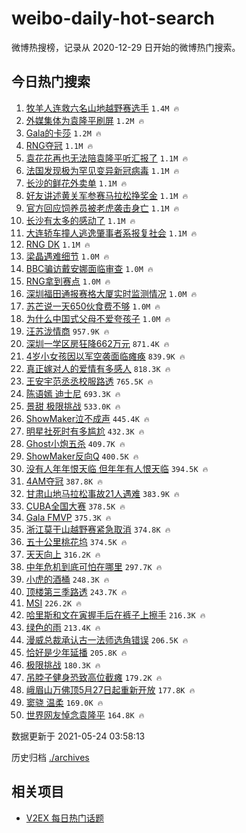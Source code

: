 # weibo-daily-hot-search

微博热搜榜，记录从 2020-12-29 日开始的微博热门搜索。

## 今日热门搜索

<!-- BEGIN -->

1. [牧羊人连救六名山地越野赛选手](https://s.weibo.com/weibo?q=%23%E7%89%A7%E7%BE%8A%E4%BA%BA%E8%BF%9E%E6%95%91%E5%85%AD%E5%90%8D%E5%B1%B1%E5%9C%B0%E8%B6%8A%E9%87%8E%E8%B5%9B%E9%80%89%E6%89%8B%23&Refer=top) `1.4M 🔥`
1. [外媒集体为袁隆平刷屏](https://s.weibo.com/weibo?q=%23%E5%A4%96%E5%AA%92%E9%9B%86%E4%BD%93%E4%B8%BA%E8%A2%81%E9%9A%86%E5%B9%B3%E5%88%B7%E5%B1%8F%23&Refer=top) `1.2M 🔥`
1. [Gala的卡莎](https://s.weibo.com/weibo?q=Gala%E7%9A%84%E5%8D%A1%E8%8E%8E&Refer=top) `1.2M 🔥`
1. [RNG夺冠](https://s.weibo.com/weibo?q=%23RNG%E5%A4%BA%E5%86%A0%23&Refer=top) `1.1M 🔥`
1. [袁花花再也无法陪袁隆平听汇报了](https://s.weibo.com/weibo?q=%23%E8%A2%81%E8%8A%B1%E8%8A%B1%E5%86%8D%E4%B9%9F%E6%97%A0%E6%B3%95%E9%99%AA%E8%A2%81%E9%9A%86%E5%B9%B3%E5%90%AC%E6%B1%87%E6%8A%A5%E4%BA%86%23&Refer=top) `1.1M 🔥`
1. [法国发现极为罕见变异新冠病毒](https://s.weibo.com/weibo?q=%23%E6%B3%95%E5%9B%BD%E5%8F%91%E7%8E%B0%E6%9E%81%E4%B8%BA%E7%BD%95%E8%A7%81%E5%8F%98%E5%BC%82%E6%96%B0%E5%86%A0%E7%97%85%E6%AF%92%23&Refer=top) `1.1M 🔥`
1. [长沙的鲜花外卖单](https://s.weibo.com/weibo?q=%23%E9%95%BF%E6%B2%99%E7%9A%84%E9%B2%9C%E8%8A%B1%E5%A4%96%E5%8D%96%E5%8D%95%23&Refer=top) `1.1M 🔥`
1. [好友讲述黄关军参赛马拉松挣奖金](https://s.weibo.com/weibo?q=%23%E5%A5%BD%E5%8F%8B%E8%AE%B2%E8%BF%B0%E9%BB%84%E5%85%B3%E5%86%9B%E5%8F%82%E8%B5%9B%E9%A9%AC%E6%8B%89%E6%9D%BE%E6%8C%A3%E5%A5%96%E9%87%91%23&Refer=top) `1.1M 🔥`
1. [官方回应饲养员被老虎袭击身亡](https://s.weibo.com/weibo?q=%23%E5%AE%98%E6%96%B9%E5%9B%9E%E5%BA%94%E9%A5%B2%E5%85%BB%E5%91%98%E8%A2%AB%E8%80%81%E8%99%8E%E8%A2%AD%E5%87%BB%E8%BA%AB%E4%BA%A1%23&Refer=top) `1.1M 🔥`
1. [长沙有太多的感动了](https://s.weibo.com/weibo?q=%23%E9%95%BF%E6%B2%99%E6%9C%89%E5%A4%AA%E5%A4%9A%E7%9A%84%E6%84%9F%E5%8A%A8%E4%BA%86%23&Refer=top) `1.1M 🔥`
1. [大连轿车撞人逃逸肇事者系报复社会](https://s.weibo.com/weibo?q=%23%E5%A4%A7%E8%BF%9E%E8%BD%BF%E8%BD%A6%E6%92%9E%E4%BA%BA%E9%80%83%E9%80%B8%E8%82%87%E4%BA%8B%E8%80%85%E7%B3%BB%E6%8A%A5%E5%A4%8D%E7%A4%BE%E4%BC%9A%23&Refer=top) `1.1M 🔥`
1. [RNG DK](https://s.weibo.com/weibo?q=%23RNG%20DK%23&Refer=top) `1.1M 🔥`
1. [梁晶遇难细节](https://s.weibo.com/weibo?q=%23%E6%A2%81%E6%99%B6%E9%81%87%E9%9A%BE%E7%BB%86%E8%8A%82%23&Refer=top) `1.0M 🔥`
1. [BBC骗访戴安娜面临审查](https://s.weibo.com/weibo?q=%23BBC%E9%AA%97%E8%AE%BF%E6%88%B4%E5%AE%89%E5%A8%9C%E9%9D%A2%E4%B8%B4%E5%AE%A1%E6%9F%A5%23&Refer=top) `1.0M 🔥`
1. [RNG拿到赛点](https://s.weibo.com/weibo?q=%23RNG%E6%8B%BF%E5%88%B0%E8%B5%9B%E7%82%B9%23&Refer=top) `1.0M 🔥`
1. [深圳福田通报赛格大厦实时监测情况](https://s.weibo.com/weibo?q=%23%E6%B7%B1%E5%9C%B3%E7%A6%8F%E7%94%B0%E9%80%9A%E6%8A%A5%E8%B5%9B%E6%A0%BC%E5%A4%A7%E5%8E%A6%E5%AE%9E%E6%97%B6%E7%9B%91%E6%B5%8B%E6%83%85%E5%86%B5%23&Refer=top) `1.0M 🔥`
1. [苏芒说一天650伙食费不够](https://s.weibo.com/weibo?q=%23%E8%8B%8F%E8%8A%92%E8%AF%B4%E4%B8%80%E5%A4%A9650%E4%BC%99%E9%A3%9F%E8%B4%B9%E4%B8%8D%E5%A4%9F%23&Refer=top) `1.0M 🔥`
1. [为什么中国式父母不爱夸孩子](https://s.weibo.com/weibo?q=%23%E4%B8%BA%E4%BB%80%E4%B9%88%E4%B8%AD%E5%9B%BD%E5%BC%8F%E7%88%B6%E6%AF%8D%E4%B8%8D%E7%88%B1%E5%A4%B8%E5%AD%A9%E5%AD%90%23&Refer=top) `1.0M 🔥`
1. [汪苏泷情商](https://s.weibo.com/weibo?q=%23%E6%B1%AA%E8%8B%8F%E6%B3%B7%E6%83%85%E5%95%86%23&Refer=top) `957.9K 🔥`
1. [深圳一学区房狂降662万元](https://s.weibo.com/weibo?q=%23%E6%B7%B1%E5%9C%B3%E4%B8%80%E5%AD%A6%E5%8C%BA%E6%88%BF%E7%8B%82%E9%99%8D662%E4%B8%87%E5%85%83%23&Refer=top) `871.4K 🔥`
1. [4岁小女孩因以军空袭面临瘫痪](https://s.weibo.com/weibo?q=%234%E5%B2%81%E5%B0%8F%E5%A5%B3%E5%AD%A9%E5%9B%A0%E4%BB%A5%E5%86%9B%E7%A9%BA%E8%A2%AD%E9%9D%A2%E4%B8%B4%E7%98%AB%E7%97%AA%23&Refer=top) `839.9K 🔥`
1. [真正嫁对人的爱情有多感人](https://s.weibo.com/weibo?q=%23%E7%9C%9F%E6%AD%A3%E5%AB%81%E5%AF%B9%E4%BA%BA%E7%9A%84%E7%88%B1%E6%83%85%E6%9C%89%E5%A4%9A%E6%84%9F%E4%BA%BA%23&Refer=top) `818.3K 🔥`
1. [王安宇范丞丞校服路透](https://s.weibo.com/weibo?q=%23%E7%8E%8B%E5%AE%89%E5%AE%87%E8%8C%83%E4%B8%9E%E4%B8%9E%E6%A0%A1%E6%9C%8D%E8%B7%AF%E9%80%8F%23&Refer=top) `765.5K 🔥`
1. [陈语嫣 迪士尼](https://s.weibo.com/weibo?q=%E9%99%88%E8%AF%AD%E5%AB%A3%20%E8%BF%AA%E5%A3%AB%E5%B0%BC&Refer=top) `693.3K 🔥`
1. [景甜 极限挑战](https://s.weibo.com/weibo?q=%E6%99%AF%E7%94%9C%20%E6%9E%81%E9%99%90%E6%8C%91%E6%88%98&Refer=top) `533.0K 🔥`
1. [ShowMaker泣不成声](https://s.weibo.com/weibo?q=ShowMaker%E6%B3%A3%E4%B8%8D%E6%88%90%E5%A3%B0&Refer=top) `445.4K 🔥`
1. [明星社死时有多尴尬](https://s.weibo.com/weibo?q=%23%E6%98%8E%E6%98%9F%E7%A4%BE%E6%AD%BB%E6%97%B6%E6%9C%89%E5%A4%9A%E5%B0%B4%E5%B0%AC%23&Refer=top) `432.3K 🔥`
1. [Ghost小炮五杀](https://s.weibo.com/weibo?q=Ghost%E5%B0%8F%E7%82%AE%E4%BA%94%E6%9D%80&Refer=top) `409.7K 🔥`
1. [ShowMaker反向Q](https://s.weibo.com/weibo?q=%23ShowMaker%E5%8F%8D%E5%90%91Q%23&Refer=top) `400.5K 🔥`
1. [没有人年年恨天临 但年年有人恨天临](https://s.weibo.com/weibo?q=%E6%B2%A1%E6%9C%89%E4%BA%BA%E5%B9%B4%E5%B9%B4%E6%81%A8%E5%A4%A9%E4%B8%B4%20%E4%BD%86%E5%B9%B4%E5%B9%B4%E6%9C%89%E4%BA%BA%E6%81%A8%E5%A4%A9%E4%B8%B4&Refer=top) `394.5K 🔥`
1. [4AM夺冠](https://s.weibo.com/weibo?q=%234AM%E5%A4%BA%E5%86%A0%23&Refer=top) `387.8K 🔥`
1. [甘肃山地马拉松事故21人遇难](https://s.weibo.com/weibo?q=%23%E7%94%98%E8%82%83%E5%B1%B1%E5%9C%B0%E9%A9%AC%E6%8B%89%E6%9D%BE%E4%BA%8B%E6%95%8521%E4%BA%BA%E9%81%87%E9%9A%BE%23&Refer=top) `383.9K 🔥`
1. [CUBA全国大赛](https://s.weibo.com/weibo?q=%23CUBA%E5%85%A8%E5%9B%BD%E5%A4%A7%E8%B5%9B%23&Refer=top) `378.5K 🔥`
1. [Gala FMVP](https://s.weibo.com/weibo?q=Gala%20FMVP&Refer=top) `375.3K 🔥`
1. [浙江莫干山越野赛紧急取消](https://s.weibo.com/weibo?q=%23%E6%B5%99%E6%B1%9F%E8%8E%AB%E5%B9%B2%E5%B1%B1%E8%B6%8A%E9%87%8E%E8%B5%9B%E7%B4%A7%E6%80%A5%E5%8F%96%E6%B6%88%23&Refer=top) `374.8K 🔥`
1. [五十公里桃花坞](https://s.weibo.com/weibo?q=%E4%BA%94%E5%8D%81%E5%85%AC%E9%87%8C%E6%A1%83%E8%8A%B1%E5%9D%9E&Refer=top) `374.5K 🔥`
1. [天天向上](https://s.weibo.com/weibo?q=%E5%A4%A9%E5%A4%A9%E5%90%91%E4%B8%8A&Refer=top) `316.2K 🔥`
1. [中年危机到底可怕在哪里](https://s.weibo.com/weibo?q=%23%E4%B8%AD%E5%B9%B4%E5%8D%B1%E6%9C%BA%E5%88%B0%E5%BA%95%E5%8F%AF%E6%80%95%E5%9C%A8%E5%93%AA%E9%87%8C%23&Refer=top) `297.7K 🔥`
1. [小虎的酒桶](https://s.weibo.com/weibo?q=%E5%B0%8F%E8%99%8E%E7%9A%84%E9%85%92%E6%A1%B6&Refer=top) `248.3K 🔥`
1. [顶楼第三季路透](https://s.weibo.com/weibo?q=%23%E9%A1%B6%E6%A5%BC%E7%AC%AC%E4%B8%89%E5%AD%A3%E8%B7%AF%E9%80%8F%23&Refer=top) `243.7K 🔥`
1. [MSI](https://s.weibo.com/weibo?q=MSI&Refer=top) `226.2K 🔥`
1. [哈里斯和文在寅握手后在裤子上擦手](https://s.weibo.com/weibo?q=%23%E5%93%88%E9%87%8C%E6%96%AF%E5%92%8C%E6%96%87%E5%9C%A8%E5%AF%85%E6%8F%A1%E6%89%8B%E5%90%8E%E5%9C%A8%E8%A3%A4%E5%AD%90%E4%B8%8A%E6%93%A6%E6%89%8B%23&Refer=top) `216.3K 🔥`
1. [绿色的雨](https://s.weibo.com/weibo?q=%E7%BB%BF%E8%89%B2%E7%9A%84%E9%9B%A8&Refer=top) `213.4K 🔥`
1. [漫威总裁承认古一法师选角错误](https://s.weibo.com/weibo?q=%23%E6%BC%AB%E5%A8%81%E6%80%BB%E8%A3%81%E6%89%BF%E8%AE%A4%E5%8F%A4%E4%B8%80%E6%B3%95%E5%B8%88%E9%80%89%E8%A7%92%E9%94%99%E8%AF%AF%23&Refer=top) `206.5K 🔥`
1. [恰好是少年延播](https://s.weibo.com/weibo?q=%23%E6%81%B0%E5%A5%BD%E6%98%AF%E5%B0%91%E5%B9%B4%E5%BB%B6%E6%92%AD%23&Refer=top) `205.8K 🔥`
1. [极限挑战](https://s.weibo.com/weibo?q=%E6%9E%81%E9%99%90%E6%8C%91%E6%88%98&Refer=top) `180.3K 🔥`
1. [吊脖子健身恐致高位截瘫](https://s.weibo.com/weibo?q=%23%E5%90%8A%E8%84%96%E5%AD%90%E5%81%A5%E8%BA%AB%E6%81%90%E8%87%B4%E9%AB%98%E4%BD%8D%E6%88%AA%E7%98%AB%23&Refer=top) `179.2K 🔥`
1. [峨眉山万佛顶5月27日起重新开放](https://s.weibo.com/weibo?q=%23%E5%B3%A8%E7%9C%89%E5%B1%B1%E4%B8%87%E4%BD%9B%E9%A1%B65%E6%9C%8827%E6%97%A5%E8%B5%B7%E9%87%8D%E6%96%B0%E5%BC%80%E6%94%BE%23&Refer=top) `177.8K 🔥`
1. [窦骁 温柔](https://s.weibo.com/weibo?q=%E7%AA%A6%E9%AA%81%20%E6%B8%A9%E6%9F%94&Refer=top) `169.0K 🔥`
1. [世界网友悼念袁隆平](https://s.weibo.com/weibo?q=%23%E4%B8%96%E7%95%8C%E7%BD%91%E5%8F%8B%E6%82%BC%E5%BF%B5%E8%A2%81%E9%9A%86%E5%B9%B3%23&Refer=top) `164.8K 🔥`

数据更新于 2021-05-24 03:58:13

<!-- END -->

历史归档 [./archives](./archives)

## 相关项目

- [V2EX 每日热门话题](https://github.com/boojack/v2ex-daily-hot-topic)
